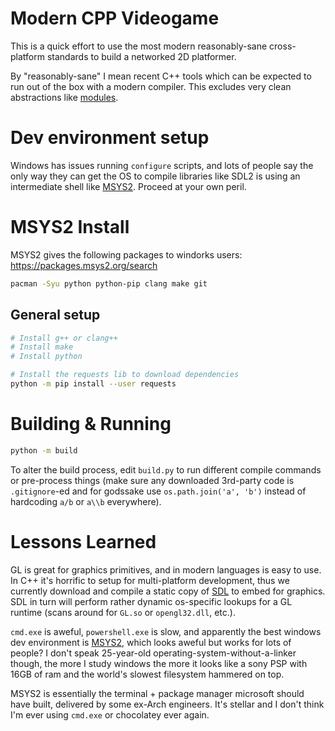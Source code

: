 
# Modern CPP Videogame

This is a quick effort to use the most modern
reasonably-sane cross-platform standards
to build a networked 2D platformer.

By "reasonably-sane" I mean recent C++ tools
which can be expected to run out of the box with a modern
compiler. This excludes very clean abstractions like [modules](https://en.cppreference.com/w/cpp/language/modules).

# Dev environment setup

Windows has issues running `configure` scripts, and lots of people say the only way
they can get the OS to compile libraries like SDL2 is using an intermediate shell like [MSYS2](https://www.msys2.org/).
Proceed at your own peril.

# MSYS2 Install

MSYS2 gives the following packages to windorks users: https://packages.msys2.org/search

```bash
pacman -Syu python python-pip clang make git
```

## General setup

```bash
# Install g++ or clang++
# Install make
# Install python

# Install the requests lib to download dependencies
python -m pip install --user requests

```

# Building & Running

```bash
python -m build
```

To alter the build process, edit `build.py` to run different compile
commands or pre-process things (make sure any downloaded 3rd-party code is `.gitignore`-ed
and for godssake use `os.path.join('a', 'b')` instead of hardcoding `a/b` or `a\\b` everywhere).

# Lessons Learned

GL is great for graphics primitives, and in modern languages is easy to use. In C++ it's horrific to setup for multi-platform development,
thus we currently download and compile a static copy of [SDL](https://github.com/libsdl-org/SDL) to embed for graphics.
SDL in turn will perform rather dynamic os-specific lookups for a GL runtime (scans around for `GL.so` or `opengl32.dll`, etc.).

`cmd.exe` is aweful, `powershell.exe` is slow, and apparently the best windows dev environment is [MSYS2](https://www.msys2.org/),
which looks aweful but works for lots of people? I don't speak 25-year-old operating-system-without-a-linker though, the more I study
windows the more it looks like a sony PSP with 16GB of ram and the world's slowest filesystem hammered on top.

MSYS2 is essentially the terminal + package manager microsoft should have built, delivered by some ex-Arch engineers.
It's stellar and I don't think I'm ever using `cmd.exe` or chocolatey ever again.


